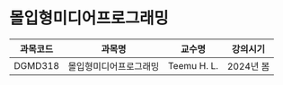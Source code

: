 # 몰입형미디어프로그래밍

| 과목코드 | 과목명                 | 교수명      | 강의시기  |
|----------|------------------------|-------------|-----------|
| DGMD318  | 몰입형미디어프로그래밍 | Teemu H. L. | 2024년 봄 |
